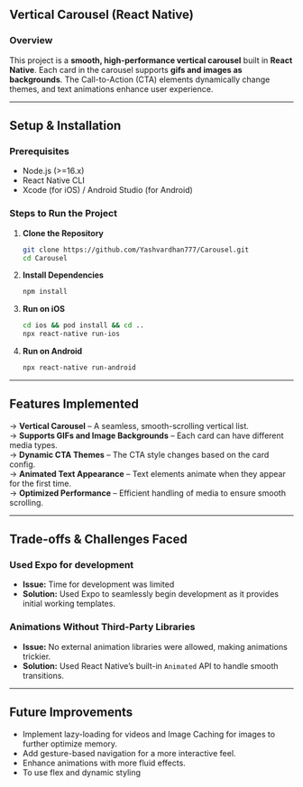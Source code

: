 ## Vertical Carousel (React Native)  

### Overview  
This project is a **smooth, high-performance vertical carousel** built in **React Native**. Each card in the carousel supports **gifs and images as backgrounds**. The Call-to-Action (CTA) elements dynamically change themes, and text animations enhance user experience.  

---

## **Setup & Installation**  

### **Prerequisites**  
- Node.js (>=16.x)  
- React Native CLI  
- Xcode (for iOS) / Android Studio (for Android)  

### **Steps to Run the Project**  
1. **Clone the Repository**  
   ```sh
   git clone https://github.com/Yashvardhan777/Carousel.git
   cd Carousel
   ```

2. **Install Dependencies**  
   ```sh
   npm install
   ```

3. **Run on iOS**  
   ```sh
   cd ios && pod install && cd ..
   npx react-native run-ios
   ```

4. **Run on Android**  
   ```sh
   npx react-native run-android
   ```

---

## **Features Implemented**  

-> **Vertical Carousel** – A seamless, smooth-scrolling vertical list.  
-> **Supports GIFs and Image Backgrounds** – Each card can have different media types.  
-> **Dynamic CTA Themes** – The CTA style changes based on the card config.  
-> **Animated Text Appearance** – Text elements animate when they appear for the first time.  
-> **Optimized Performance** – Efficient handling of media to ensure smooth scrolling.  

---

## **Trade-offs & Challenges Faced**

### **Used Expo for development**
- **Issue:** Time for development was limited
- **Solution:** Used Expo to seamlessly begin development as it provides initial working templates.

### **Animations Without Third-Party Libraries**  
- **Issue:** No external animation libraries were allowed, making animations trickier.  
- **Solution:** Used React Native’s built-in `Animated` API to handle smooth transitions.  

---

## **Future Improvements**  
- Implement lazy-loading for videos and Image Caching for images to further optimize memory.  
- Add gesture-based navigation for a more interactive feel.  
- Enhance animations with more fluid effects.
- To use flex and dynamic styling
